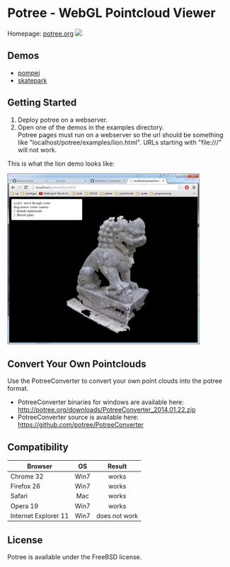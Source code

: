 # Potree - WebGL Pointcloud Viewer

Homepage: <a href="http://potree.org/">potree.org</a>
<img src="http://potree.org/resources/images/pompei.jpg">

## Demos
* [pompei](http://potree.org/demo/pompei/pompei.html)
* [skatepark](http://potree.org/demo/skatepark_v1.0/skatepark_v1.0.html)

## Getting Started
1. Deploy potree on a webserver. 
2. Open one of the demos in the examples directory. <br>
Potree pages must run on a webserver so the url 
should be something like "localhost/potree/examples/lion.html". URLs starting with "file:///" will not work.

This is what the lion demo looks like:

![](./docs/images/lion_demo_screenshot.jpg)


## Convert Your Own Pointclouds
Use the PotreeConverter to convert your own point clouds into the potree format.

* PotreeConverter binaries for windows are available here:
http://potree.org/downloads/PotreeConverter_2014.01.22.zip
* PotreeConverter source is available here:
https://github.com/potree/PotreeConverter

## Compatibility

| Browser              | OS   | Result        |
| -------------------- |:----:|:-------------:|
| Chrome 32            | Win7 | works         |
| Firefox 26           | Win7 | works         |
| Safari               | Mac  | works         |
| Opera 19             | Win7 | works         |
| Internet Explorer 11 | Win7 | does not work |


## License
Potree is available under the FreeBSD license.
